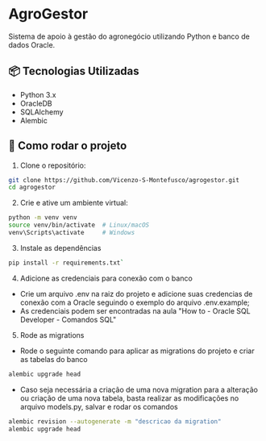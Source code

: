 # AgroGestor

Sistema de apoio à gestão do agronegócio utilizando Python e banco de dados Oracle.

## 📦 Tecnologias Utilizadas

- Python 3.x
- OracleDB
- SQLAlchemy
- Alembic

## 🚀 Como rodar o projeto

1. Clone o repositório:

```bash
git clone https://github.com/Vicenzo-S-Montefusco/agrogestor.git
cd agrogestor
```

2. Crie e ative um ambiente virtual:

```bash
python -m venv venv
source venv/bin/activate  # Linux/macOS
venv\Scripts\activate     # Windows
```
 

3. Instale as dependências

```bash
pip install -r requirements.txt` 
```

4. Adicione as credenciais para conexão com o banco
- Crie um arquivo .env na raiz do projeto e adicione suas credencias de conexão com a Oracle seguindo o exemplo do arquivo .env.example;
- As credenciais podem ser encontradas na aula "How to - Oracle SQL Developer - Comandos SQL"

5. Rode as migrations
- Rode o seguinte comando para aplicar as migrations do projeto e criar as tabelas do banco

```bash 
alembic upgrade head
```

- Caso seja necessária a criação de uma nova migration para a alteração ou criação de uma nova tabela, basta realizar as modificações no arquivo models.py, salvar e rodar os comandos

```bash 
alembic revision --autogenerate -m "descricao da migration"
alembic upgrade head
```

